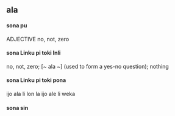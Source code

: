 ## ala

#### sona pu

ADJECTIVE no, not, zero

#### sona Linku pi toki Inli

no, not, zero; [~ ala ~] (used to form a yes-no question); nothing

#### sona Linku pi toki pona

ijo ala li lon la ijo ale li weka

#### sona sin

